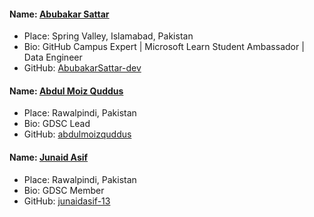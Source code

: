 #### Name: [Abubakar Sattar](https://github.com/AbubakarSattar-dev)

- Place: Spring Valley, Islamabad, Pakistan
- Bio: GitHub Campus Expert | Microsoft Learn Student Ambassador | Data Engineer
- GitHub: [AbubakarSattar-dev](https://github.com/AbubakarSattar-dev)

#### Name: [Abdul Moiz Quddus](https://github.com/abdulmoizquddus)

- Place: Rawalpindi, Pakistan
- Bio: GDSC Lead
- GitHub: [abdulmoizquddus](https://github.com/abdulmoizquddus)




#### Name: [Junaid Asif](https://github.com/junaidasif-13)

- Place: Rawalpindi, Pakistan
- Bio: GDSC Member
- GitHub: [junaidasif-13](https://github.com/junaidasif-13)
